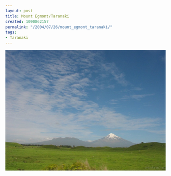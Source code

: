 ```yaml
---
layout: post
title: Mount Egmont/Taranaki
created: 1090862157
permalink: "/2004/07/26/mount_egmont_taranaki/"
tags:
- Taranaki
---
```


<img src="/image/images/127_2797-945.jpg"/>

